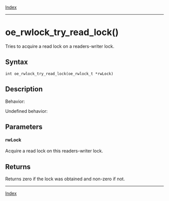 [Index](index.md)

---
# oe_rwlock_try_read_lock()

Tries to acquire a read lock on a readers-writer lock.

## Syntax

    int oe_rwlock_try_read_lock(oe_rwlock_t *rwLock)
## Description 

Behavior:

Undefined behavior:



## Parameters

#### rwLock

Acquire a read lock on this readers-writer lock.

## Returns

Returns zero if the lock was obtained and non-zero if not.

---
[Index](index.md)

